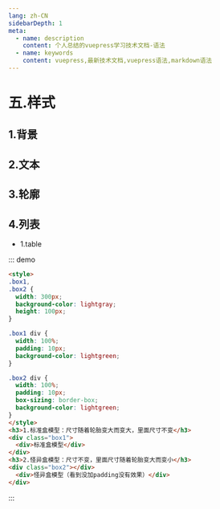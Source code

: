 ```yaml
---
lang: zh-CN
sidebarDepth: 1
meta:
  - name: description
    content: 个人总结的vuepress学习技术文档-语法
  - name: keywords
    content: vuepress,最新技术文档,vuepress语法,markdown语法
---
```


# 五.样式

## 1.背景

## 2.文本

## 3.轮廓

## 4.列表

- 1.table

::: demo

```html {17}
<style>
.box1,
.box2 {
  width: 300px;
  background-color: lightgray;
  height: 100px;
}

.box1 div {
  width: 100%;
  padding: 10px;
  background-color: lightgreen;
}

.box2 div {
  width: 100%;
  padding: 10px;
  box-sizing: border-box;
  background-color: lightgreen;
}
</style>
<h3>1.标准盒模型：尺寸随着轮胎变大而变大，里面尺寸不变</h3>
<div class="box1">
  <div>标准盒模型</div>
</div>
<h3>2.怪异盒模型：尺寸不变，里面尺寸随着轮胎变大而变小</h3>
<div class="box2"></div>
  <div>怪异盒模型（看到没加padding没有效果）</div>
</div>
```

:::
